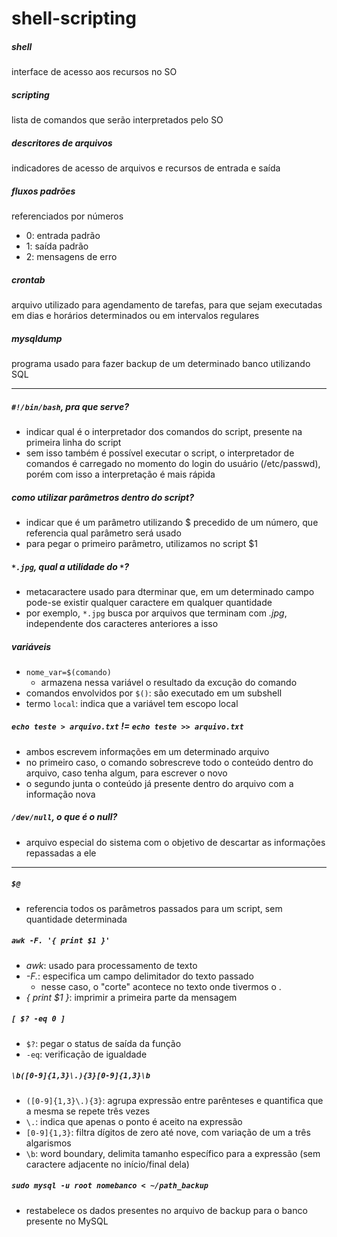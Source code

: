 # shell-scripting

##### shell

 interface de acesso aos recursos no SO

##### scripting

 lista de comandos que serão interpretados pelo SO

##### descritores de arquivos

 indicadores de acesso de arquivos e recursos de entrada e saída

##### fluxos padrões

 referenciados por números

- 0: entrada padrão
- 1: saída padrão
- 2: mensagens de erro

##### crontab

 arquivo utilizado para agendamento de tarefas, para que sejam executadas em dias e horários determinados ou em intervalos regulares

##### mysqldump

 programa usado para fazer backup de um determinado banco utilizando SQL

---

##### `#!/bin/bash`, pra que serve?

- indicar qual é o interpretador dos comandos do script, presente na primeira linha do script
- sem isso também é possível executar o script, o interpretador de comandos é carregado no momento do login do usuário (/etc/passwd), porém com isso a interpretação é mais rápida

##### como utilizar parâmetros dentro do script?

- indicar que é um parâmetro utilizando $ precedido de um número, que referencia qual parâmetro será usado
- para pegar o primeiro parâmetro, utilizamos no script $1

##### `*.jpg`, qual a utilidade do `*`?

- metacaractere usado para dterminar que, em um determinado campo pode-se existir qualquer caractere em qualquer quantidade
- por exemplo, `*.jpg` busca por arquivos que terminam com *.jpg*, independente dos caracteres anteriores a isso

##### variáveis

- `nome_var=$(comando)`
  - armazena nessa variável o resultado da excução do comando
- comandos envolvidos por `$()`: são executado em um subshell
- termo `local`: indica que a variável tem escopo local

##### `echo teste > arquivo.txt` != `echo teste >> arquivo.txt`

- ambos escrevem informações em um determinado arquivo
- no primeiro caso, o comando sobrescreve todo o conteúdo dentro do arquivo, caso tenha algum, para escrever o novo
- o segundo junta o conteúdo já presente dentro do arquivo com a informação nova

##### `/dev/null`, o que é o null?

- arquivo especial do sistema com o objetivo de descartar as informações repassadas a ele

---

##### `$@`

- referencia todos os parâmetros passados para um script, sem quantidade determinada

##### `awk -F. '{ print $1 }'`

- *awk*: usado para processamento de texto
- *-F.*: especifica um campo delimitador do texto passado
  - nesse caso, o "corte" acontece no texto onde tivermos o .
- *{ print $1 }*: imprimir a primeira parte da mensagem

##### `[ $? -eq 0 ]`

- `$?`: pegar o status de saída da função
- `-eq`: verificação de igualdade

##### `\b([0-9]{1,3}\.){3}[0-9]{1,3}\b`

- `([0-9]{1,3}\.){3}`: agrupa expressão entre parênteses e quantifica que a mesma se repete três vezes
- `\.`: indica que apenas o ponto é aceito na expressão
- `[0-9]{1,3}`: filtra dígitos de zero até nove, com  variação de um a três algarismos
- `\b`: word boundary, delimita tamanho específico para a expressão (sem caractere adjacente no início/final dela)

##### `sudo mysql -u root nomebanco < ~/path_backup`

- restabelece os dados presentes no arquivo de backup para o banco presente no MySQL
